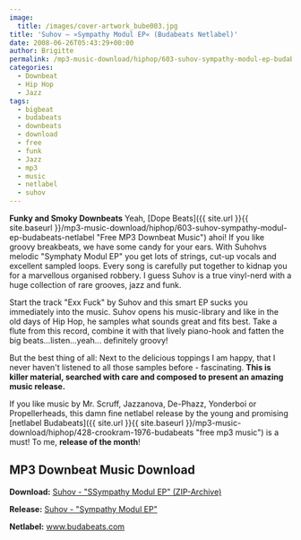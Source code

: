 ```yaml
---
image:
  title: /images/cover-artwork_bube003.jpg
title: 'Suhov – »Sympathy Modul EP« (Budabeats Netlabel)'
date: 2008-06-26T05:43:29+00:00
author: Brigitte
permalink: /mp3-music-download/hiphop/603-suhov-sympathy-modul-ep-budabeats-netlabel
categories:
  - Downbeat
  - Hip Hop
  - Jazz
tags:
  - bigbeat
  - budabeats
  - downbeats
  - download
  - free
  - funk
  - Jazz
  - mp3
  - music
  - netlabel
  - suhov
---
```

**Funky and Smoky Downbeats** Yeah, [Dope Beats]({{ site.url }}{{ site.baseurl }}/mp3-music-download/hiphop/603-suhov-sympathy-modul-ep-budabeats-netlabel "Free MP3 Downbeat Music") ahoi! If you like groovy breakbeats, we have some candy for your ears. With Suhohvs melodic "Symphaty Modul EP" you get lots of strings, cut-up vocals and excellent sampled loops. Every song is carefully put together to kidnap you for a marvellous organised robbery. I guess Suhov is a true vinyl-nerd with a huge collection of rare grooves, jazz and funk.

<!--more-->

<!--adsense-->

Start the track "Exx Fuck" by Suhov and this smart EP sucks you immediately into the music. Suhov opens his music-library and like in the old days of Hip Hop, he samples what sounds great and fits best. Take a flute from this record, combine it with that lively piano-hook and fatten the big beats...listen...yeah... definitely groovy!

But the best thing of all: Next to the delicious toppings I am happy, that I never haven't listened to all those samples before - fascinating. **This is killer material, searched with care and composed to present an amazing music release.**

If you like music by Mr. Scruff, Jazzanova, De-Phazz, Yonderboi or Propellerheads, this damn fine netlabel release by the young and promising [netlabel Budabeats]({{ site.url }}{{ site.baseurl }}/mp3-music-download/hiphop/428-crookram-1976-budabeats "free mp3 music") is a must! To me, **release of the month**!

## MP3 Downbeat Music Download

**Download:** [Suhov - "SSympathy Modul EP" (ZIP-Archive)](http://www.budabeats.com/bube003/bube003.zip)
  
**Release:** <a href="http://www.budabeats.com/bube003.htm" target="_blank">Suhov - "Sympathy Modul EP"</a>
  
**Netlabel:** <a href="http://www.budabeats.com" target="_blank">www.budabeats.com</a>